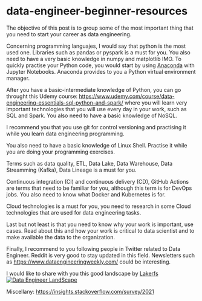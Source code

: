 # data-engineer-beginner-resources

The objective of this post is to group some of the most important thing that you need to start your career as data engineering.

Concerning programming languajes, I would say that python is the most used one. Libraries such as pandas or pyspark is a must for you. You also need to have a very basic knowledge in numpy and matplotlib IMO. To quickly practise your Python code, you would start by using [Anaconda](https://www.anaconda.com/products/distribution) with Jupyter Notebooks. Anaconda provides to you a Python virtual environment manager. 

After you have a basic-intermediate knowledge of Python, you can go throught this Udemy course: https://www.udemy.com/course/data-engineering-essentials-sql-python-and-spark/ where you will learn very important technologies that you will use every day in your work, such as SQL and Spark. You also need to have a basic knowledge of NoSQL.

I recommend you that you use git for control versioning and practising it while you learn data engineering programming.

You also need to have a basic knowledge of Linux Shell. Practise it while you are doing your programming exercises.

Terms such as data quality, ETL, Data Lake, Data Warehouse, Data Streamming (Kafka), Data Lineage is a must for you. 

Continuous integration (CI) and continuous delivery (CD), GitHub Actions are terms that need to be familiar for you, although this term is for DevOps jobs. You also need to know what Docker and Kubernetes is for.

Cloud technologies is a must for you, you need to research in some Cloud technologies that are used for data engineering tasks.

Last but not least is that you need to know why your work is important, use cases. Read about this and how your work is critical to data scientist and to make available the data to the organization.

Finally, I recommend to you following people in Twitter related to Data Engineer. Reddit is very good to stay updated in this field. Newsletters such as https://www.dataengineeringweekly.com/ could be interesting. 

I would like to share with you this good landscape by [Lakerfs](https://lakefs.io/the-state-of-data-engineering-2022/) 
[![Data Engineer LandScape](https://lakefs.io/wp-content/uploads/2022/06/State-of-Data-Engineering-2022-map-1920x1080-1.png)](https://lakefs.io/the-state-of-data-engineering-2022/)

Miscellany: https://insights.stackoverflow.com/survey/2021

